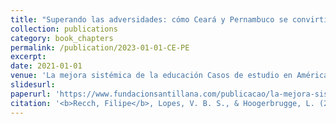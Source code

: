 ```yaml
---
title: "Superando las adversidades: cómo Ceará y Pernambuco se convirtieron en una referencia de las políticas educativas de Brasil"
collection: publications
category: book_chapters
permalink: /publication/2023-01-01-CE-PE
excerpt: 
date: 2021-01-01
venue: 'La mejora sistémica de la educación Casos de estudio en América Latina'
slidesurl: 
paperurl: 'https://www.fundacionsantillana.com/publicacao/la-mejora-sistemica-de-la-educacion-casos-de-estudio-en-america-latina/'
citation: '<b>Recch, Filipe</b>, Lopes, V. B. S., & Hoogerbrugge, L. (2021). Superando las adversidades: Cómo Ceará y Pernambuco se convirtieron en una referencia de las políticas educativas de Brasil. In <i>Las llaves de la educación: Estudio comparado sobre la mejora de los sistemas educativos subnacionales en América Latina- libro dos</i>. Fundación Santillana.'
---
```

